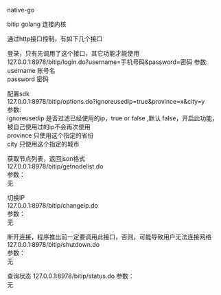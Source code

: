 native-go 
  
bitip golang 连接内核  
  
通过http接口控制，有如下几个接口  
  
登录，只有先调用了这个接口，其它功能才能使用  
127.0.0.1:8978/bitip/login.do?username=手机号码&password=密码
参数:  
username 	 账号名  
password 	 密码  
  
配置sdk  
127.0.0.1:8978/bitip/options.do?ignoreusedip=true&province=x&city=y  
参数:  
ignoreusedip 是否过滤已经使用的ip，true or false ,默认 false，开启此功能，被自己使用过的ip不会再次使用  
province	 只使用这个指定的省份  
city	     只使用这个指定的城市  
  
获取节点列表，返回json格式  
127.0.0.1:8978/bitip/getnodelist.do  
参数：  
无  
  
切换IP  
127.0.0.1:8978/bitip/changeip.do  
参数：  
无  
  
断开连接，程序推出前一定要调用此接口，否则，可能导致用户无法连接网络  
127.0.0.1:8978/bitip/shutdown.do  
参数：  
无  

查询状态
127.0.0.1:8978/bitip/status.do
参数：  
无 